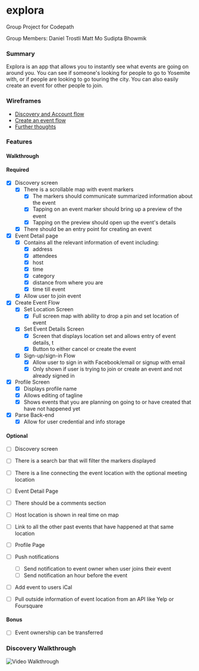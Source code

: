 # explora
Group Project for Codepath

Group Members:
Daniel Trostli
Matt Mo
Sudipta Bhowmik

### Summary

Explora is an app that allows you to instantly see what events are going on around you. You can see if someone's looking for people to go to Yosemite with, or if people are looking to go touring the city. You can also easily create an event for other people to join.

### Wireframes

* [Discovery and Account flow](https://drive.google.com/file/d/0B1XXDVXInd7kaWlYRUlFTllOdlk/view?usp=sharing)
* [Create an event flow](https://drive.google.com/file/d/0B9P1TmAEy44_cE5KNDR1WXRRdzQ/view?usp=sharing)
* [Further thoughts](https://drive.google.com/open?id=162IxgjdJnKPv_NFpxXUB_cviNCQhIWY9JGQ-sI1zvXY)

### Features

#### Walkthrough
<blockquote class="imgur-embed-pub" lang="en" data-id="8yBMf6D"><a href="//imgur.com/8yBMf6D"></a></blockquote><script async src="//s.imgur.com/min/embed.js" charset="utf-8"></script>

#### Required

- [X] Discovery screen
   - [X] There is a scrollable map with event markers
      - [X] The markers should communicate summarized information about the event
      - [X] Tapping on an event marker should bring up a preview of the event
      - [X] Tapping on the preview should open up the event's details
   - [X] There should be an entry point for creating an event
- [X] Event Detail page
  - [X] Contains all the relevant information of event including:
    - [X] address
    - [X] attendees
    - [X] host
    - [X] time
    - [X] category
    - [X] distance from where you are
    - [X] time till event
  - [X] Allow user to join event
- [X] Create Event Flow
  - [X] Set Location Screen
    - [X] Full screen map with ability to drop a pin and set location of event
  - [X] Set Event Details Screen
    - [X] Screen that displays location set and allows entry of event details, t
    - [X] Button to either cancel or create the event
  - [X] Sign-up/sign-in Flow
    - [X] Allow user to sign in with Facebook/email or signup with email
    - [X] Only shown if user is trying to join or create an event and not already signed in
- [X] Profile Screen
  - [X] Displays profile name
  - [X] Allows editing of tagline
  - [X] Shows events that you are planning on going to or have created that have not happened yet

- [X] Parse Back-end
  - [X] Allow for user credential and info storage

#### Optional
- [ ] Discovery screen
 - [ ] There is a search bar that will filter the markers displayed
 - [ ] There is a line connecting the event location with the optional meeting location

- [ ] Event Detail Page
 - [ ] There should be a comments section
 - [ ] Host location is shown in real time on map
 - [ ] Link to all the other past events that have happened at that same location

- [ ] Profile Page

- [ ] Push notifications
  - [ ] Send notification to event owner when user joins their event
  - [ ] Send notification an hour before the event

- [ ] Add event to users iCal

- [ ] Pull outside information of event location from an API like Yelp or Foursquare

#### Bonus
- [ ] Event ownership can be transferred

### Discovery Walkthrough
![Video Walkthrough](https://i.imgur.com/wFTWEjP.gif)



